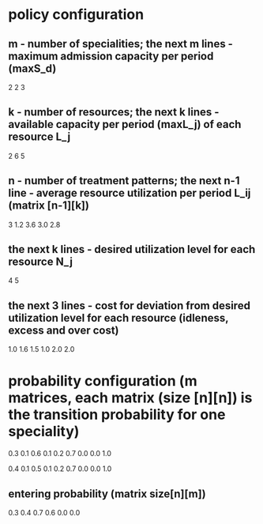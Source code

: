 # policy configuration
## m - number of specialities; the next m lines - maximum admission capacity per period (maxS_d)
2
2
3
## k - number of resources; the next k lines - available capacity per period (maxL_j) of each resource L_j
2
6
5
## n - number of treatment patterns; the next n-1 line - average resource utilization per period L_ij (matrix [n-1][k])
3
1.2	3.6
3.0	2.8
## the next k lines - desired utilization level for each resource N_j
4
5
## the next 3 lines - cost for deviation from desired utilization level for each resource (idleness, excess and over cost)
1.0	1.6
1.5	1.0
2.0	2.0

# probability configuration (m matrices, each matrix (size [n][n]) is the transition probability for one speciality)
0.3	0.1	0.6
0.1	0.2	0.7
0.0	0.0	1.0

0.4	0.1	0.5
0.1	0.2	0.7
0.0	0.0	1.0

## entering probability (matrix size[n][m])
0.3	0.4
0.7	0.6
0.0	0.0

